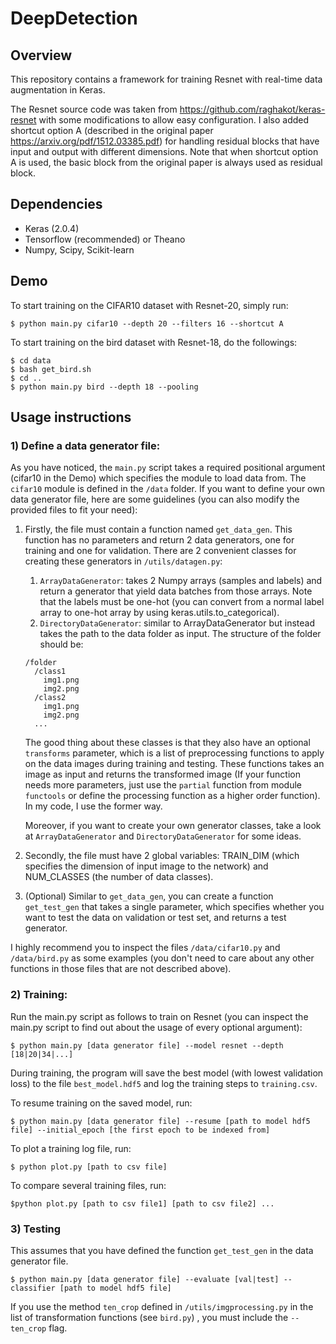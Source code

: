 # DeepDetection

## Overview

This repository contains a framework for training Resnet with real-time data augmentation in Keras. 

The Resnet source code was taken from <https://github.com/raghakot/keras-resnet> with some modifications to allow easy configuration. I also added 
shortcut option A (described in the original paper <https://arxiv.org/pdf/1512.03385.pdf>) for handling residual blocks that
have input and output with different dimensions. Note that when shortcut option A is used, the basic block from the original
paper is always used as residual block.

## Dependencies

* Keras (2.0.4)
* Tensorflow (recommended) or Theano
* Numpy, Scipy, Scikit-learn

## Demo

To start training on the CIFAR10 dataset with Resnet-20, simply run:

`$ python main.py cifar10 --depth 20 --filters 16 --shortcut A`

To start training on the bird dataset with Resnet-18, do the followings:

```
$ cd data
$ bash get_bird.sh
$ cd ..
$ python main.py bird --depth 18 --pooling
```

## Usage instructions

### 1) Define a data generator file:

As you have noticed, the `main.py` script takes a required positional argument (cifar10 in the Demo) which specifies the module
to load data from. The `cifar10` module is defined in the `/data` folder. If you want to define your own data generator file, here are some guidelines (you can also modify the provided files to fit your need):

1. Firstly, the file must contain a function named `get_data_gen`. This function has no parameters and return 2 data generators,
one for training and one for validation. There are 2 convenient classes for creating these generators in `/utils/datagen.py`:
    1. `ArrayDataGenerator`: takes 2 Numpy arrays (samples and labels) and return a generator that yield data batches 
    from those arrays. Note that the labels must be one-hot (you can convert from a normal label array to one-hot array
    by using keras.utils.to_categorical).
    2. `DirectoryDataGenerator`: similar to ArrayDataGenerator but instead takes the path to the data folder as input. The
    structure of the folder should be:
    ```
    /folder
      /class1
        img1.png
        img2.png
      /class2
        img1.png
        img2.png
      ...
     ```
    The good thing about these classes is that they also have an optional `transforms` parameter, which is a list
    of preprocessing functions to apply on the data images during training and testing. These functions takes an image
    as input and returns the transformed image (If your function needs more parameters, just use the `partial` function from 
    module `functools` or define the processing function as a higher order function). In my code, I use the former way.
    
    Moreover, if you want to create your own generator classes, take a look at `ArrayDataGenerator` and `DirectoryDataGenerator`
    for some ideas. 

2. Secondly, the file must have 2 global variables: TRAIN_DIM (which specifies the dimension of input image to the network)
and NUM_CLASSES (the number of data classes). 

3. (Optional) Similar to `get_data_gen`, you can create a function `get_test_gen` that takes a single parameter, which
specifies whether you want to test the data on validation or test set, and returns a test generator. 

I highly recommend you to inspect the files `/data/cifar10.py` and `/data/bird.py` as some examples (you don't need to
care about any other functions in those files that are not described above).

### 2) Training:

Run the main.py script as follows to train on Resnet (you can inspect the main.py script to find out about the usage of every optional argument):

`$ python main.py [data generator file] --model resnet --depth [18|20|34|...]`

During training, the program will save the best model (with lowest validation loss) to the file `best_model.hdf5` and log 
the training steps to `training.csv`. 

To resume training on the saved model, run:

`$ python main.py [data generator file] --resume [path to model hdf5 file] --initial_epoch [the first epoch to be indexed from]`

To plot a training log file, run:

`$ python plot.py [path to csv file]`

To compare several training files, run:

`$python plot.py [path to csv file1] [path to csv file2] ...`

### 3) Testing

This assumes that you have defined the function `get_test_gen` in the data generator file. 

`$ python main.py [data generator file] --evaluate [val|test] --classifier [path to model hdf5 file]`

If you use the method `ten_crop` defined in `/utils/imgprocessing.py` in the list of transformation functions (see `bird.py`)
, you must include the `--ten_crop` flag.

